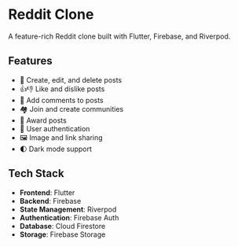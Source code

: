 # Reddit Clone

A feature-rich Reddit clone built with Flutter, Firebase, and Riverpod.

## Features

- 📝 Create, edit, and delete posts
- 👍👎 Like and dislike posts
- 💬 Add comments to posts
- 🏘️ Join and create communities
- 🏅 Award posts
- 🔐 User authentication
- 🖼️ Image and link sharing
- 🌓 Dark mode support

## Tech Stack

- **Frontend**: Flutter
- **Backend**: Firebase
- **State Management**: Riverpod
- **Authentication**: Firebase Auth
- **Database**: Cloud Firestore
- **Storage**: Firebase Storage


